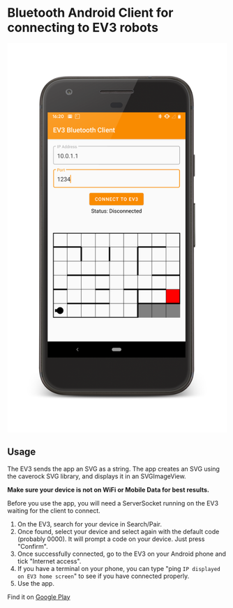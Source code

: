 # Bluetooth Android Client for connecting to EV3 robots 

![Client app](screenshot.png)

## Usage

The EV3 sends the app an SVG as a string. The app creates an SVG using the caverock SVG library, and displays it in an SVGImageView.

**Make sure your device is not on WiFi or Mobile Data for best results.**

Before you use the app, you will need a ServerSocket running on the EV3 waiting for the client to connect. 

1. On the EV3, search for your device in Search/Pair.
2. Once found, select your device and select again with the default code (probably 0000). It will prompt a code on your device. Just press "Confirm".
3. Once successfully connected, go to the EV3 on your Android phone and tick "Internet access".
4. If you have a terminal on your phone, you can type "ping `IP displayed on EV3 home screen`" to see if you have connected properly.
5. Use the app.

Find it on [Google Play](https://play.google.com/store/apps/details?id=com.will_russell.ev3bluetoothclient)
